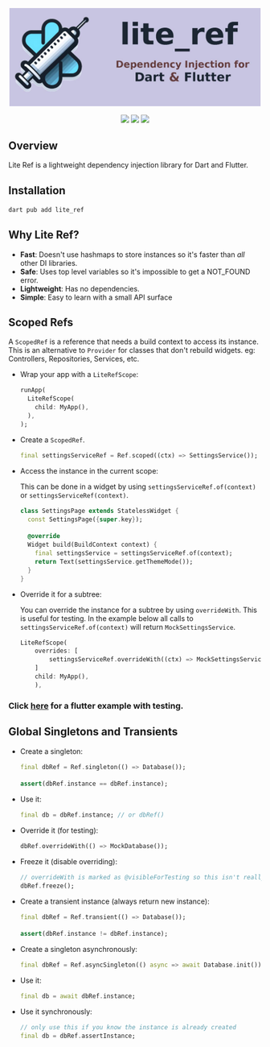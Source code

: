 <p align="center">
  <img width="500" src="https://github.com/jinyus/lite_ref/blob/main/assets/lite_ref_banner.jpg?raw=true">
</p>

<p align="center">
  <img src="https://img.shields.io/badge/license-MIT-purple"> 
  <a href="https://app.codecov.io/github/jinyus/lite_ref"><img src="https://img.shields.io/codecov/c/github/jinyus/lite_ref"></a>
  <a href="https://pub.dev/packages/lite_ref"><img src="https://img.shields.io/pub/points/lite_ref?color=blue"></a>
</p>

## Overview

Lite Ref is a lightweight dependency injection library for Dart and Flutter.

## Installation

```bash
dart pub add lite_ref
```

## Why Lite Ref?

-   **Fast**: Doesn't use hashmaps to store instances so it's faster than _all_ other DI libraries.
-   **Safe**: Uses top level variables so it's impossible to get a NOT_FOUND error.
-   **Lightweight**: Has no dependencies.
-   **Simple**: Easy to learn with a small API surface

## Scoped Refs

A `ScopedRef` is a reference that needs a build context to access its instance. This is an alternative to `Provider` for classes that don't rebuild widgets. eg: Controllers, Repositories, Services, etc.

-   Wrap your app with a `LiteRefScope`:

    ```dart
    runApp(
      LiteRefScope(
        child: MyApp(),
      ),
    );
    ```

-   Create a `ScopedRef`.

    ```dart
    final settingsServiceRef = Ref.scoped((ctx) => SettingsService());
    ```

-   Access the instance in the current scope:

    This can be done in a widget by using `settingsServiceRef.of(context)` or `settingsServiceRef(context)`.

    ```dart
    class SettingsPage extends StatelessWidget {
      const SettingsPage({super.key});

      @override
      Widget build(BuildContext context) {
        final settingsService = settingsServiceRef.of(context);
        return Text(settingsService.getThemeMode());
      }
    }
    ```

-   Override it for a subtree:

    You can override the instance for a subtree by using `overrideWith`. This is useful for testing.
    In the example below all calls to `settingsServiceRef.of(context)` will return `MockSettingsService`.

    ```dart
    LiteRefScope(
        overrides: [
            settingsServiceRef.overrideWith((ctx) => MockSettingsService()),
        ]
        child: MyApp(),
        ),
    ```

### Click [here](https://github.com/jinyus/lite_ref/tree/main/example/flutter_example) for a flutter example with testing.

## Global Singletons and Transients

-   Create a singleton:

    ```dart
    final dbRef = Ref.singleton(() => Database());

    assert(dbRef.instance == dbRef.instance);
    ```

-   Use it:

    ```dart
    final db = dbRef.instance; // or dbRef()
    ```

-   Override it (for testing):

    ```dart
    dbRef.overrideWith(() => MockDatabase());
    ```

-   Freeze it (disable overriding):

    ```dart
    // overrideWith is marked as @visibleForTesting so this isn't really necessary.
    dbRef.freeze();
    ```

-   Create a transient instance (always return new instance):

    ```dart
    final dbRef = Ref.transient(() => Database());

    assert(dbRef.instance != dbRef.instance);
    ```

-   Create a singleton asynchronously:

    ```dart
    final dbRef = Ref.asyncSingleton(() async => await Database.init());
    ```

-   Use it:

    ```dart
    final db = await dbRef.instance;
    ```

-   Use it synchronously:

    ```dart
    // only use this if you know the instance is already created
    final db = dbRef.assertInstance;
    ```
